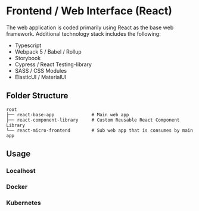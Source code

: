 # Frontend / Web Interface (React)

The web application is coded primarily using React as the base web framework. Additional technology stack includes the 
following:

- Typescript
- Webpack 5 / Babel / Rollup
- Storybook
- Cypress / React Testing-library
- SASS / CSS Modules
- ElasticUI / MaterialUI

## Folder Structure

```
root
├── react-base-app              # Main web app
├── react-component-library     # Custom Reusable React Component Library
└── react-micro-frontend        # Sub web app that is consumes by main app  
```

## Usage

### Localhost

### Docker

### Kubernetes
